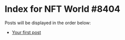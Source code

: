 # Index for NFT World #8404
Posts will be displayed in the order below:

- [Your first post](./001-first.md)

